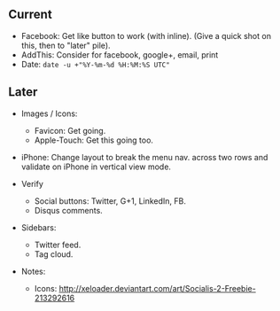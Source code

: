 ---
---

## Current

* Facebook: Get like button to work (with inline).
  (Give a quick shot on this, then to "later" pile).
* AddThis: Consider for facebook, google+, email, print
* Date: `date -u +"%Y-%m-%d %H:%M:%S UTC"`

## Later

* Images / Icons:

  * Favicon: Get going.
  * Apple-Touch: Get this going too.

* iPhone: Change layout to break the menu nav. across two rows and validate
  on iPhone in vertical view mode.

* Verify

  * Social buttons: Twitter, G+1, LinkedIn, FB.
  * Disqus comments.

* Sidebars:

  * Twitter feed.
  * Tag cloud.

* Notes:
  - Icons: http://xeloader.deviantart.com/art/Socialis-2-Freebie-213292616
